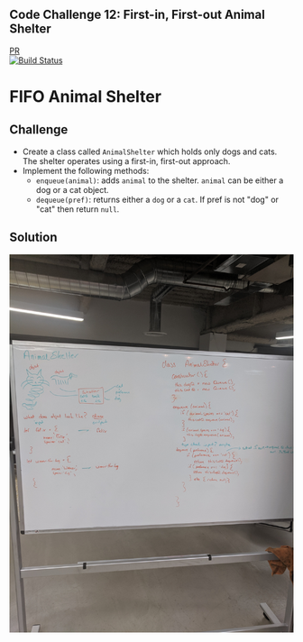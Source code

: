 ## Code Challenge 12: First-in, First-out Animal Shelter
[PR](https://github.com/alvian-401-advanced-javascript/data-structures-and-algorithms/pull/17)  
[![Build Status](https://www.travis-ci.com/alvian-401-advanced-javascript/data-structures-and-algorithms.svg?branch=master)](https://www.travis-ci.com/alvian-401-advanced-javascript/data-structures-and-algorithms)

# FIFO Animal Shelter

## Challenge
* Create a class called `AnimalShelter` which holds only dogs and cats. The shelter operates using a first-in, first-out approach.
* Implement the following methods:
  * `enqueue(animal)`: adds `animal` to the shelter. `animal` can be either a dog or a cat object.
  * `dequeue(pref)`: returns either a `dog` or a `cat`. If pref is not "dog" or "cat" then return `null`.


## Solution
![whiteboard](./assets/fifo_whiteboard.jpg)
